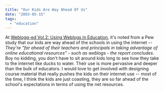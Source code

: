 ```yaml
---
title: "Our Kids Are Way Ahead Of Us"
date: "2003-05-15"
tags: 
  - "education"
---
```


At [Weblogg-ed Vol.2: Using Weblogs in Education](http://www.weblogg-ed.com/2003/05/13 "Weblogg-ed Vol.2: Using Weblogs in Education"), it's noted from a Pew study that our kids are way ahead of the schools in using the internet -- _They're "far ahead of their teachers and principals in taking advantage of online educational resources" - such as weblogs - the report concludes_. Boy no kidding, you don't have to sit around kids long to see how they take to the internet like ducks to water. Their use is more pervasive and deeper than the bulk of educators. I would love to get involved with designing course material that really pushes the kids on their internet use -- most of the time, I think the kids are just coasting, they are so far ahead of the school's expectations in terms of using the net resources.
